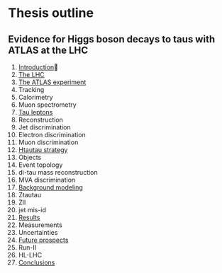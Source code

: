# Thesis outline

## Evidence for Higgs boson decays to taus with ATLAS at the LHC

1. [Introduction]():camel:
2. [The LHC]()
3. [The ATLAS experiment]()
  1. Tracking
  2. Calorimetry
  3. Muon spectrometry
4. [Tau leptons]()
  1. Reconstruction
  2. Jet discrimination
  3. Electron discrimination
  4. Muon discrimination
5. [Htautau strategy]()
  1. Objects
  2. Event topology
  3. di-tau mass reconstruction
  4. MVA discrimination
6. [Background modeling]()
  1. Ztautau
  2. Zll
  3. jet mis-id
7. [Results]()
  1. Measurements
  2. Uncertainties
8. [Future prospects]()
  1. Run-II
  2. HL-LHC
9. [Conclusions]()


